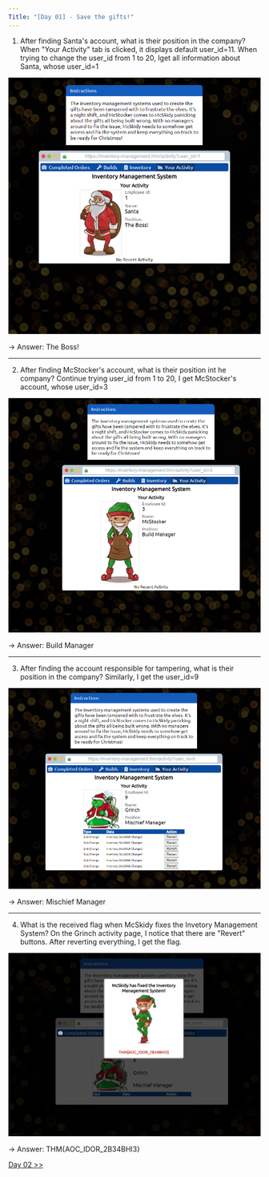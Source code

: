 ```yaml
---
Title: "[Day 01] - Save the gifts!"
---
```


1. After finding Santa's account, what is their position in the company?
When "Your Activity" tab is clicked, it displays default user_id=11. When trying to change the user_id from 1 to 20, Iget all information about Santa, whose user_id=1

![image](./images/d1q1.png)

-> Answer: The Boss!

----------

2. After finding McStocker's account, what is their position int he 
company?
Continue trying user_id from 1 to 20, I get McStocker's account, whose user_id=3

![image](./images/d1q2.png)

-> Answer: Build Manager

----------

3. After finding the account responsible for tampering, what is their position in the company?
Similarly, I get the user_id=9

![image](./images/d1q3.png)

-> Answer: Mischief Manager

----------

4. What is the received flag when McSkidy fixes the Invetory Management System?
On the Grinch activity page, I notice that there are "Revert" buttons. After reverting everything, I get the flag.

![image](./images/d1q4.png)

-> Answer: THM{AOC_IDOR_2B34BHI3}


[Day 02 >>](../Day%2002%20-%20Elf%20HR%20Problems/index.md)
